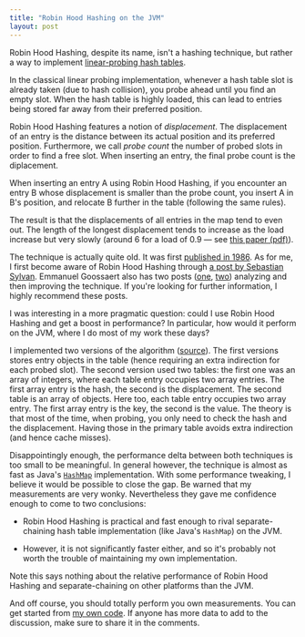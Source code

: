 ```yaml
---
title: "Robin Hood Hashing on the JVM"
layout: post
---
```


Robin Hood Hashing, despite its name, isn't a hashing technique, but rather a
way to implement [linear-probing hash tables][lph].

In the classical linear probing implementation, whenever a hash table slot is
already taken (due to hash collision), you probe ahead until you find an empty
slot. When the hash table is highly loaded, this can lead to entries being
stored far away from their preferred position.



Robin Hood Hashing features a notion of *displacement*. The displacement of an
entry is the distance between its actual position and its preferred position.
Furthermore, we call *probe count* the number of probed slots in order to find a
free slot. When inserting an entry, the final probe count is the diplacement.

When inserting an entry A using Robin Hood Hashing, if you encounter an entry B
whose displacement is smaller than the probe count, you insert A in B's
position, and relocate B further in the table (following the same rules).

The result is that the displacements of all entries in the map tend to even out.
The length of the longest displacement tends to increase as the load increase
but very slowly (around 6 for a load of 0.9 &mdash; see
[this paper (pdf)][paper1]).

The technique is actually quite old. It was first [published in 1986][paper2].
As for me, I first become aware of Robin Hood Hashing through
[a post by Sebastian Sylvan][rhh3]. Emmanuel Goossaert also has two posts
([one][rhh1], [two][rhh2]) analyzing and then improving the technique. If you're
looking for further information, I highly recommend these posts.

I was interesting in a more pragmatic question: could I use Robin Hood Hashing
and get a boost in performance? In particular, how would it perform on the JVM,
where I do most of my work these days?

I implemented two versions of the algorithm ([source]). The first versions
stores entry objects in the table (hence requiring an extra indirection for each
probed slot). The second version used two tables: the first one was an array of
integers, where each table entry occupies two array entries. The first array
entry is the hash, the second is the displacement. The second table is an array
of objects. Here too, each table entry occupies two array entry. The first array
entry is the key, the second is the value. The theory is that most of the time,
when probing, you only need to check the hash and the displacement. Having those
in the primary table avoids extra indirection (and hence cache misses).

Disappointingly enough, the performance delta between both techniques is too
small to be meaningful. In general however, the technique is almost as fast as
Java's [`HashMap`][hashmap] implementation. With some performance tweaking, I
believe it would be possible to close the gap. Be warned that my measurements
are very wonky. Nevertheless they gave me confidence enough to come to two
conclusions:

- Robin Hood Hashing is practical and fast enough to rival separate-chaining
  hash table implementation (like Java's `HashMap`) on the JVM.
  
- However, it is not significantly faster either, and so it's probably not worth
  the trouble of maintaining my own implementation.
  
Note this says nothing about the relative performance of Robin Hood Hashing and
separate-chaining on other platforms than the JVM.
  
And off course, you should totally perform you own measurements. You can get
started from [my own code][source]. If anyone has more data to add to the
discussion, make sure to share it in the comments.

[lph]: https://en.wikipedia.org/wiki/Linear_probing
[rhh1]: http://codecapsule.com/2013/11/11/robin-hood-hashing/
[rhh2]: http://codecapsule.com/2013/11/17/robin-hood-hashing-backward-shift-deletion/
[rhh3]: http://www.sebastiansylvan.com/post/robin-hood-hashing-should-be-your-default-hash-table-implementation/
[paper1]: http://citeseerx.ist.psu.edu/viewdoc/summary?doi=10.1.1.130.6339
[paper2]: https://cs.uwaterloo.ca/research/tr/1986/CS-86-14.pdf
[hashmap]: https://docs.oracle.com/javase/8/docs/api/java/util/HashMap.html
[source]: https://github.com/ncellar/robinmap
